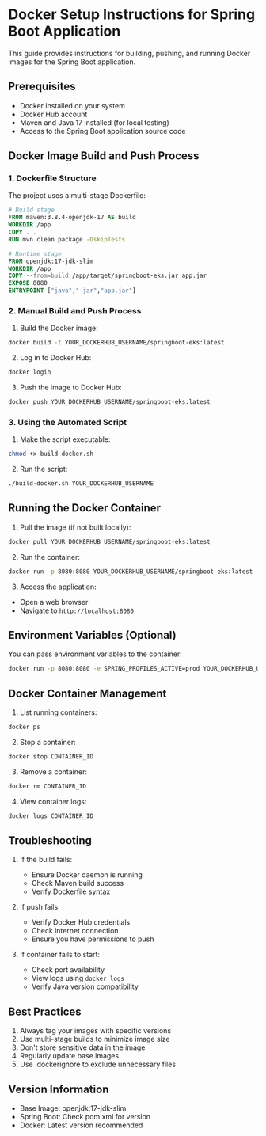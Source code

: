 # Docker Setup Instructions for Spring Boot Application

This guide provides instructions for building, pushing, and running Docker images for the Spring Boot application.

## Prerequisites

- Docker installed on your system
- Docker Hub account
- Maven and Java 17 installed (for local testing)
- Access to the Spring Boot application source code

## Docker Image Build and Push Process

### 1. Dockerfile Structure
The project uses a multi-stage Dockerfile:
```dockerfile
# Build stage
FROM maven:3.8.4-openjdk-17 AS build
WORKDIR /app
COPY . .
RUN mvn clean package -DskipTests

# Runtime stage
FROM openjdk:17-jdk-slim
WORKDIR /app
COPY --from=build /app/target/springboot-eks.jar app.jar
EXPOSE 8080
ENTRYPOINT ["java","-jar","app.jar"]
```

### 2. Manual Build and Push Process

1. Build the Docker image:
```bash
docker build -t YOUR_DOCKERHUB_USERNAME/springboot-eks:latest .
```

2. Log in to Docker Hub:
```bash
docker login
```

3. Push the image to Docker Hub:
```bash
docker push YOUR_DOCKERHUB_USERNAME/springboot-eks:latest
```

### 3. Using the Automated Script

1. Make the script executable:
```bash
chmod +x build-docker.sh
```

2. Run the script:
```bash
./build-docker.sh YOUR_DOCKERHUB_USERNAME
```

## Running the Docker Container

1. Pull the image (if not built locally):
```bash
docker pull YOUR_DOCKERHUB_USERNAME/springboot-eks:latest
```

2. Run the container:
```bash
docker run -p 8080:8080 YOUR_DOCKERHUB_USERNAME/springboot-eks:latest
```

3. Access the application:
- Open a web browser
- Navigate to `http://localhost:8080`

## Environment Variables (Optional)

You can pass environment variables to the container:
```bash
docker run -p 8080:8080 -e SPRING_PROFILES_ACTIVE=prod YOUR_DOCKERHUB_USERNAME/springboot-eks:latest
```

## Docker Container Management

1. List running containers:
```bash
docker ps
```

2. Stop a container:
```bash
docker stop CONTAINER_ID
```

3. Remove a container:
```bash
docker rm CONTAINER_ID
```

4. View container logs:
```bash
docker logs CONTAINER_ID
```

## Troubleshooting

1. If the build fails:
   - Ensure Docker daemon is running
   - Check Maven build success
   - Verify Dockerfile syntax

2. If push fails:
   - Verify Docker Hub credentials
   - Check internet connection
   - Ensure you have permissions to push

3. If container fails to start:
   - Check port availability
   - View logs using `docker logs`
   - Verify Java version compatibility

## Best Practices

1. Always tag your images with specific versions
2. Use multi-stage builds to minimize image size
3. Don't store sensitive data in the image
4. Regularly update base images
5. Use .dockerignore to exclude unnecessary files

## Version Information

- Base Image: openjdk:17-jdk-slim
- Spring Boot: Check pom.xml for version
- Docker: Latest version recommended
